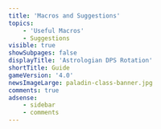 ```yaml
---
title: 'Macros and Suggestions'
topics:
    - 'Useful Macros'
    - Suggestions
visible: true
showSubpages: false
displayTitle: 'Astrologian DPS Rotation'
shortTitle: Guide
gameVersion: '4.0'
newsImageLarge: paladin-class-banner.jpg
comments: true
adsense:
    - sidebar
    - comments
---
```


